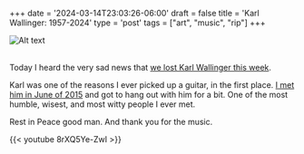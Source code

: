 +++
date = '2024-03-14T23:03:26-06:00'
draft = false
title = 'Karl Wallinger: 1957-2024'
type = 'post'
tags = ["art", "music", "rip"]
+++

<div>
  <img src="https://julianwest.me/Blog/posts/Karl-Wallinger/karl-wallinger-and-me.jpeg" alt="Alt text">
</div><br />

Today I heard the very sad news that <a href="https://www.theguardian.com/music/2024/mar/13/karl-wallinger-obituary">we lost Karl Wallinger this week</a>.<br />

Karl was one of the reasons I ever picked up a guitar, in the first place.  <a href="http://julianwest.me/Blog/posts/karl-wallinger/karl-wallinger/v">I met him in June of 2015</a> and got to hang out with him for a bit.  One of the most humble, wisest, and most witty people I ever met.  <br />

Rest in Peace good man.  And thank you for the music.


<div class="video">
{{< youtube 8rXQ5Ye-ZwI >}}
</div>


